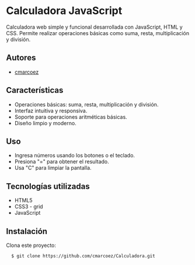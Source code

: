 # Calculadora JavaScript

Calculadora web simple y funcional desarrollada con JavaScript, HTML y CSS. Permite realizar operaciones básicas como suma, resta, multiplicación y división.


## Autores

- [cmarcoez](https://www.github.com/cmarcoez)


## Características

- Operaciones básicas: suma, resta, multiplicación y división.
- Interfaz intuitiva y responsiva.
- Soporte para operaciones aritméticas básicas.
- Diseño limpio y moderno.

## Uso 

- Ingresa números usando los botones o el teclado.
- Presiona "=" para obtener el resultado.
- Usa "C" para limpiar la pantalla.

##  Tecnologías utilizadas

- HTML5
- CSS3 - grid
- JavaScript 

## Instalación

Clona este proyecto:

```bash
  $ git clone https://github.com/cmarcoez/Calculadora.git
```
